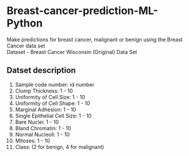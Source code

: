 # Breast-cancer-prediction-ML-Python
Make predictions for breast cancer, malignant or benign using the Breast Cancer data set<br>
Dataset - Breast Cancer Wisconsin (Original) Data Set
## <strong>Datset description</strong>
<ol>
<li>Sample code number: id number</li>
<li>Clump Thickness: 1 - 10</li>
<li>Uniformity of Cell Size: 1 - 10</li>
<li>Uniformity of Cell Shape: 1 - 10</li>
<li>Marginal Adhesion: 1 - 10</li>
<li>Single Epithelial Cell Size: 1 - 10</li>
<li>Bare Nuclei: 1 - 10</li>
<li>Bland Chromatin: 1 - 10</li>
<li>Normal Nucleoli: 1 - 10</li>
<li>Mitoses: 1 - 10</li>
<li>Class: (2 for benign, 4 for malignant)</li>
</ol>
